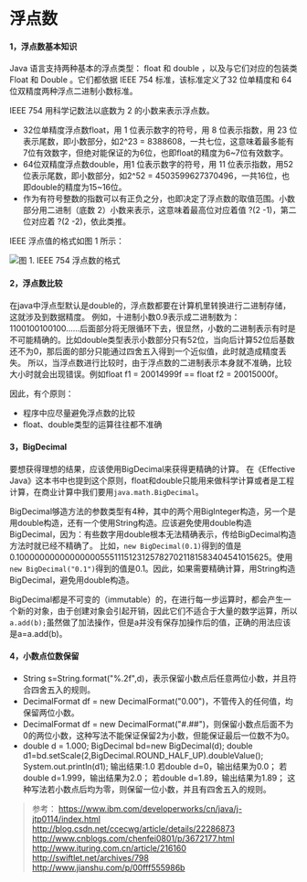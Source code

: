 # 浮点数

#### 1，浮点数基本知识
Java 语言支持两种基本的浮点类型： float 和 double ，以及与它们对应的包装类 Float 和 Double 。它们都依据 IEEE 754 标准，该标准定义了32 位单精度和 64 位双精度两种浮点二进制小数标准。

IEEE 754 用科学记数法以底数为 2 的小数来表示浮点数。
* 32位单精度浮点数float，用 1 位表示数字的符号，用 8 位表示指数，用 23 位表示尾数，即小数部分，如2^23 = 8388608，一共七位，这意味着最多能有7位有效数字，但绝对能保证的为6位，也即float的精度为6~7位有效数字。
* 64位双精度浮点数double，用1 位表示数字的符号，用 11 位表示指数，用52 位表示尾数，即小数部分，如2^52 = 4503599627370496，一共16位，也即double的精度为15~16位。
* 作为有符号整数的指数可以有正负之分，也即决定了浮点数的取值范围。小数部分用二进制（底数 2）小数来表示，这意味着最高位对应着值 ?(2 -1)，第二位对应着 ?(2 -2)，依此类推。

IEEE 浮点值的格式如图 1 所示：

![图 1. IEEE 754 浮点数的格式](http://upload-images.jianshu.io/upload_images/760576-1c6868a402b87cab.gif?imageMogr2/auto-orient/strip)

#### 2，浮点数比较
在java中浮点型默认是double的，浮点数都要在计算机里转换进行二进制存储，这就涉及到数据精度。
例如，十进制小数0.9表示成二进制数为：1100100100100......后面部分将无限循环下去，很显然，小数的二进制表示有时是不可能精确的。比如double类型表示小数部分只有52位，当向后计算52位后基数还不为0，那后面的部分只能通过四舍五入得到一个近似值，此时就造成精度丢失。
所以，当浮点数进行比较时，由于浮点数的二进制表示本身就不准确，比较大小时就会出现错误。例如float f1 = 20014999f == float f2 = 20015000f。

因此，有个原则：
* 程序中应尽量避免浮点数的比较
* float、double类型的运算往往都不准确

#### 3，BigDecimal
要想获得理想的结果，应该使用BigDecimal来获得更精确的计算。
在《Effective Java》这本书中也提到这个原则，float和double只能用来做科学计算或者是工程计算，在商业计算中我们要用`java.math.BigDecimal`。

BigDecimal够造方法的参数类型有4种，其中的两个用BigInteger构造，另一个是用double构造，还有一个使用String构造。应该避免使用double构造BigDecimal，因为：有些数字用double根本无法精确表示，传给BigDecimal构造方法时就已经不精确了。
比如，`new BigDecimal(0.1)`得到的值是0.1000000000000000055511151231257827021181583404541015625。使用`new BigDecimal("0.1")`得到的值是0.1。因此，如果需要精确计算，用String构造BigDecimal，避免用double构造。

BigDecimal都是不可变的（immutable）的，在进行每一步运算时，都会产生一个新的对象，由于创建对象会引起开销，因此它们不适合于大量的数学运算，所以`a.add(b);`虽然做了加法操作，但是a并没有保存加操作后的值，正确的用法应该是a=a.add(b)。

#### 4，小数点位数保留
* String s=String.format("%.2f",d)，表示保留小数点后任意两位小数，并且符合四舍五入的规则。
* DecimalFormat df = new DecimalFormat("0.00")，不管传入的任何值，均保留两位小数。
* DecimalFormat df = new DecimalFormat("#.##")，则保留小数点后面不为0的两位小数，这种写法不能保证保留2为小数，但能保证最后一位数不为0。
* double d = 1.000;
  BigDecimal bd=new BigDecimal(d);
  double d1=bd.setScale(2,BigDecimal.ROUND_HALF_UP).doubleValue();
  System.out.println(d1);
  输出结果:1.0
  若double d=0，输出结果为0.0；
  若double d=1.999，输出结果为2.0；
  若double d=1.89，输出结果为1.89；
  这种写法若小数点后均为零，则保留一位小数，并且有四舍五入的规则。 

>参考：
>https://www.ibm.com/developerworks/cn/java/j-jtp0114/index.html
>http://blog.csdn.net/ccecwg/article/details/22286873
>http://www.cnblogs.com/chenfei0801/p/3672177.html
>http://www.ituring.com.cn/article/216160
>http://swiftlet.net/archives/798
>http://www.jianshu.com/p/00fff555986b